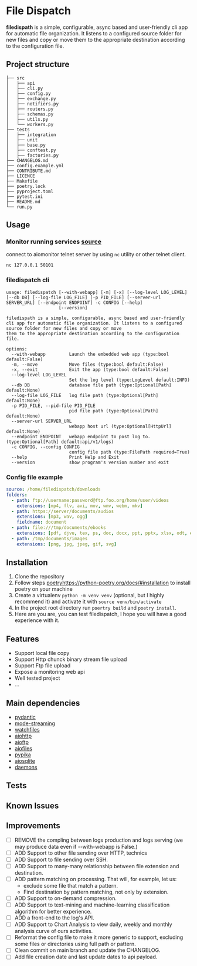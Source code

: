 # File Dispatch

**filedispath** is a simple, configurable, async based and user-friendly cli app
for automatic file organization. It listens to a configured source folder for
new files and copy or move them to the appropriate destination according to
the configuration file.


## Project structure

```
├── src
│   ├── api
│   ├── cli.py
│   ├── config.py
│   ├── exchange.py
│   ├── notifiers.py
│   ├── routers.py
│   ├── schemas.py
│   ├── utils.py
│   └── workers.py
├── tests
│   ├── integration
│   ├── unit
│   ├── base.py
│   ├── conftest.py
│   ├── factories.py
├── CHANGELOG.md
├── config.example.yml
├── CONTRIBUTE.md
├── LICENCE
├── Makefile
├── poetry.lock
├── pyproject.toml
├── pytest.ini
├── README.md
└── run.py
```

## Usage

### Monitor running services [source](https://pypi.org/project/aiomonitor-ng/)
connect to aiomonitor telnet server by using `nc` utility or other telnet client.
```shell
nc 127.0.0.1 50101
```

### filedispatch cli
```shell
usage: filedispatch [--with-webapp] [-m] [-x] [--log-level LOG_LEVEL] [--db DB] [--log-file LOG_FILE] [-p PID_FILE] [--server-url SERVER_URL] [--endpoint ENDPOINT] -c CONFIG [--help]
                    [--version]

filedispath is a simple, configurable, async based and user-friendly cli app for automatic file organization. It listens to a configured source folder for new files and copy or move
them to the appropriate destination according to the configuration file.

options:
  --with-webapp         Launch the embedded web app (type:bool default:False)
  -m, --move            Move files (type:bool default:False)
  -x, --exit            Exit the app (type:bool default:False)
  --log-level LOG_LEVEL
                        Set the log level (type:LogLevel default:INFO)
  --db DB               database file path (type:Optional[Path] default:None)
  --log-file LOG_FILE   log file path (type:Optional[Path] default:None)
  -p PID_FILE, --pid-file PID_FILE
                        pid file path (type:Optional[Path] default:None)
  --server-url SERVER_URL
                        webapp host url (type:Optional[HttpUrl] default:None)
  --endpoint ENDPOINT   webapp endpoint to post log to. (type:Optional[Path] default:api/v1/logs)
  -c CONFIG, --config CONFIG
                        config file path (type:FilePath required=True)
  --help                Print Help and Exit
  --version             show program's version number and exit
```

### Config file example

```yaml
source: /home/filedispatch/downloads
folders:
  - path: ftp://username:password@ftp.foo.org/home/user/videos
    extensions: [mp4, flv, avi, mov, wmv, webm, mkv]
  - path: https://server/documents/audios
    extensions: [mp3, wav, ogg]
    fieldname: document
  - path: file:///tmp/documents/ebooks
    extensions: [pdf, djvu, tex, ps, doc, docx, ppt, pptx, xlsx, odt, epub]
  - path: /tmp/documents/images
    extensions: [png, jpg, jpeg, gif, svg]
```

## Installation
1. Clone the repository
2. Follow steps [poetry]()https://python-poetry.org/docs/#installation to install poetry on your machine
3. Create a virtualenv `python -m venv venv` (optional, but I highly recommend it) and activate it with `source venv/bin/activate` 
4. In the project root directory run `poertry build` and `poetry install`.
5. Here are you are, you can test filedispatch, I hope you will have a good experience with it.

## Features

+ Support local file copy 
+ Support Http chunck binary stream file upload
+ Support Ftp file upload 
+ Expose a monitoring web api
+ Well tested project
+ ...

## Main dependencies

+ [pydantic](https://pypi.org/project/pydantic/)
+ [mode-streaming](https://pypi.org/project/mode-streaming/)
+ [watchfiles](https://pypi.org/project/watchfiles/)
+ [aiohttp](https://docs.aiohttp.org/en/stable/)
+ [aioftp](https://pypi.org/project/aioftp/)
+ [aiofiles](https://pypi.org/project/aiofiles/)
+ [pypika](https://pypi.org/project/PyPika/)
+ [aiosqlite](https://pypi.org/project/aiosqlite3/)
+ [daemons](https://pypi.org/project/daemons/)

## Tests

## Known Issues

## Improvements
- [ ] REMOVE the compling between logs production and logs serving (we may produce data even if --with-webapp is False.)
- [ ] ADD Support to other file sending over HTTP, technics
- [ ] ADD Support to file sending over SSH.
- [ ] ADD Support to many-many relationship between file extension and destination.
- [ ] ADD pattern matching on processing. That will, for example, let us:
    - exclude some file that match a pattern.
    - Find destination by pattern matching, not only by extension.
- [ ] ADD Support to on-demand compression.
- [ ] ADD Support to text-mining and machine-learning classification algorithm for better experience.
- [ ] ADD a front-end to the log's API.
- [ ] ADD Support to Chart Analysis to view daily, weekly and monthly analysis curve of ours activities.
- [ ] Reformat the config file to make it more generic to support, excluding some files or directories using full path or pattern.
- [ ] Clean commit on main branch and update the CHANGELOG.
- [ ] Add file creation date and last update dates to api payload.